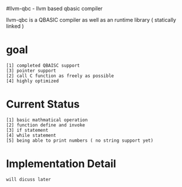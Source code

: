 #llvm-qbc - llvm based qbasic compiler

llvm-qbc is a QBASIC compiler as well as an runtime library ( statically linked )


# goal
	[1]	completed QBAISC support
	[3] pointer support
	[2]	call C function as freely as possible
	[4] highly optimized

# Current Status
	[1] basic mathmatical operation
	[2] function define and invoke
	[3] if statement
	[4] while statement
	[5]	being able to print numbers ( no string support yet)

# Implementation Detail

	will dicuss later 
